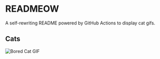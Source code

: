 # READMEOW

A self-rewriting README powered by GitHub Actions to display cat gifs.

## Cats

![Bored Cat GIF](https://media2.giphy.com/media/mlvseq9yvZhba/200.gif?cid=9acd02dam471balomle60nwm81n35x3xybmialowbo7qyv0y&ep=v1_gifs_search&rid=200.gif&ct=g)
